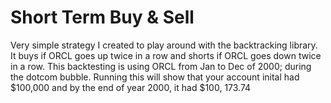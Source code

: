 # Short Term Buy & Sell

Very simple strategy I created to play around with the backtracking library. It buys if ORCL goes up twice in a row and shorts if ORCL goes down twice in a row. This backtesting is using ORCL from Jan to Dec of 2000; during the dotcom bubble. Running this will show that your account inital had $100,000 and by the end of year 2000, it had $100, 173.74
